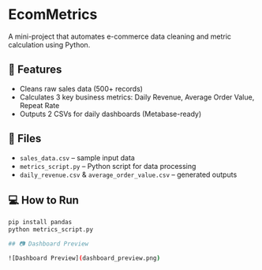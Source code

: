 # EcomMetrics

A mini-project that automates e-commerce data cleaning and metric calculation using Python.

## 🔧 Features
- Cleans raw sales data (500+ records)
- Calculates 3 key business metrics: Daily Revenue, Average Order Value, Repeat Rate
- Outputs 2 CSVs for daily dashboards (Metabase-ready)

## 📁 Files
- `sales_data.csv` – sample input data
- `metrics_script.py` – Python script for data processing
- `daily_revenue.csv` & `average_order_value.csv` – generated outputs

## 💻 How to Run
```bash
pip install pandas
python metrics_script.py

## 📷 Dashboard Preview

![Dashboard Preview](dashboard_preview.png)

